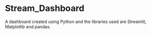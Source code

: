 # Stream_Dashboard
A dashboard created using Python and the libraries used are Streamlit, Matplotlib and pandas.
